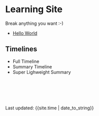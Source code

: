 # Learning Site

Break anything you want :-)

- [Hello World](hello.md)

## Timelines 
- Full Timeline
- Summary Timeline
- Super Lighweight Summary

<br><br><br><br>
<div>Last updated: {{site.time | date_to_string}}</div>

